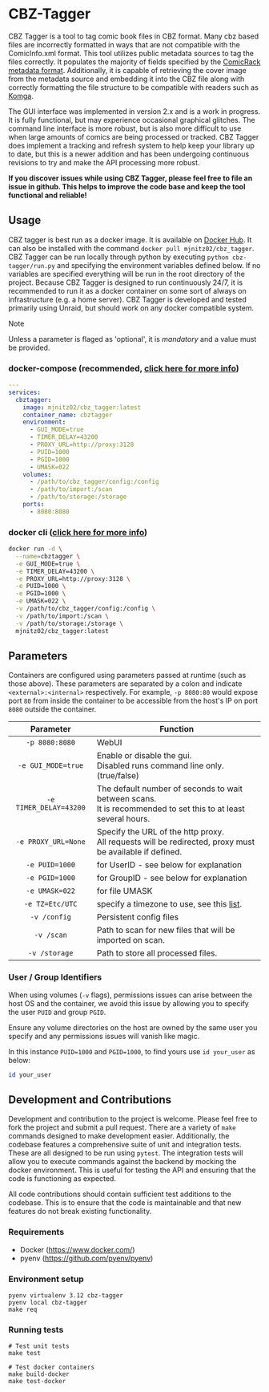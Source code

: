 # CBZ-Tagger

CBZ Tagger is a tool to tag comic book files in CBZ format. Many cbz based files are incorrectly formatted
in ways that are not compatible with the ComicInfo.xml format. This tool utilizes public metadata sources to tag
the files correctly. It populates the majority of fields specified by the 
[ComicRack metadata format](https://anansi-project.github.io/docs/category/schemas). Additionally, it is capable of
retrieving the cover image from the metadata source and embedding it into the CBZ file along with correctly formatting
the file structure to be compatible with readers such as [Komga](https://komga.org/).

The GUI interface was implemented in version 2.x and is a work in progress. It is fully functional, but may experience
occasional graphical glitches. The command line interface is more robust, but is also more difficult to use when large
amounts of comics are being processed or tracked. CBZ Tagger does implement a tracking and refresh system to help 
keep your library up to date, but this is a newer addition and has been undergoing continuous revisions to try
and make the API processing more robust.

**If you discover issues while using CBZ Tagger, please feel free to file an issue in github. This helps to improve
the code base and keep the tool functional and reliable!**

## Usage

CBZ tagger is best run as a docker image. It is available on [Docker Hub](https://hub.docker.com/r/mjnitz02/cbz_tagger).
It can also be installed with the command `docker pull mjnitz02/cbz_tagger`. CBZ Tagger can be run locally through
python by executing `python cbz-tagger/run.py` and specifying the environment variables defined below. If no variables
are specified everything will be run in the root directory of the project. Because CBZ Tagger is designed to run
continuously 24/7, it is recommended to run it as a docker container on some sort of always on infrastructure (e.g. a
home server). CBZ Tagger is developed and tested primarily using Unraid, but should work on any docker compatible
system.

>[!NOTE]
>Unless a parameter is flaged as 'optional', it is *mandatory* and a value must be provided.

### docker-compose (recommended, [click here for more info](https://docs.linuxserver.io/general/docker-compose))

```yaml
---
services:
  cbztagger:
    image: mjnitz02/cbz_tagger:latest
    container_name: cbztagger
    environment:
      - GUI_MODE=true
      - TIMER_DELAY=43200
      - PROXY_URL=http://proxy:3128
      - PUID=1000
      - PGID=1000
      - UMASK=022
    volumes:
      - /path/to/cbz_tagger/config:/config
      - /path/to/import:/scan
      - /path/to/storage:/storage
    ports:
      - 8080:8080
```

### docker cli ([click here for more info](https://docs.docker.com/engine/reference/commandline/cli/))

```bash
docker run -d \
  --name=cbztagger \
  -e GUI_MODE=true \
  -e TIMER_DELAY=43200 \
  -e PROXY_URL=http://proxy:3128 \
  -e PUID=1000 \
  -e PGID=1000 \
  -e UMASK=022 \
  -v /path/to/cbz_tagger/config:/config \
  -v /path/to/import:/scan \
  -v /path/to/storage:/storage \
  mjnitz02/cbz_tagger:latest
```

## Parameters

Containers are configured using parameters passed at runtime (such as those above). These parameters are separated by 
a colon and indicate `<external>:<internal>` respectively. For example, `-p 8080:80` would expose port `80` from 
inside the container to be accessible from the host's IP on port `8080` outside the container.

|       Parameter       | Function                                                                                                    |
|:---------------------:|-------------------------------------------------------------------------------------------------------------|
|    `-p 8080:8080`     | WebUI                                                                                                       |
|  `-e GUI_MODE=true`   | Enable or disable the gui.<br/>Disabled runs command line only. (true/false)                                     |
| `-e TIMER_DELAY=43200` | The default number of seconds to wait between scans.<br/>It is recommended to set this to at least several hours. |
|  `-e PROXY_URL=None`  | Specify the URL of the http proxy.<br/>All requests will be redirected, proxy must be available if defined.      |
|    `-e PUID=1000`     | for UserID - see below for explanation                                                                      |
|    `-e PGID=1000`     | for GroupID - see below for explanation                                                                     |
|    `-e UMASK=022`     | for file UMASK                                                                                              |
|    `-e TZ=Etc/UTC`    | specify a timezone to use, see this [list](https://en.wikipedia.org/wiki/List_of_tz_database_time_zones#List). |
|     `-v /config`      | Persistent config files                                                                                     |
|      `-v /scan`       | Path to scan for new files that will be imported on scan.                                                   |
|     `-v /storage`     | Path to store all processed files.                                                                          |

### User / Group Identifiers

When using volumes (`-v` flags), permissions issues can arise between the host OS and the container, we avoid this issue by allowing you to specify the user `PUID` and group `PGID`.

Ensure any volume directories on the host are owned by the same user you specify and any permissions issues will vanish like magic.

In this instance `PUID=1000` and `PGID=1000`, to find yours use `id your_user` as below:

```bash
id your_user
```

## Development and Contributions
Development and contribution to the project is welcome. Please feel free to fork the project and submit a pull request.
There are a variety of `make` commands designed to make development easier. Additionally, the codebase features a
comprehensive suite of unit and integration tests. These are all designed to be run using `pytest`. The integration
tests will allow you to execute commands against the backend by mocking the docker environment. This is useful for
testing the API and ensuring that the code is functioning as expected.

All code contributions should contain sufficient test additions to the codebase. This is to ensure that the code is
maintainable and that new features do not break existing functionality.

### Requirements
- Docker (https://www.docker.com/)
- pyenv (https://github.com/pyenv/pyenv)

### Environment setup
```shell
pyenv virtualenv 3.12 cbz-tagger
pyenv local cbz-tagger
make req
```

### Running tests
```shell
# Test unit tests
make test

# Test docker containers
make build-docker
make test-docker
```